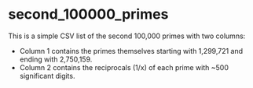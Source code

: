 # second_100000_primes

This is a simple CSV list of the second 100,000 primes with two columns:
* Column 1 contains the primes themselves starting with 1,299,721 and ending with 2,750,159.
* Column 2 contains the reciprocals (1/x) of each prime with ~500 significant digits.
